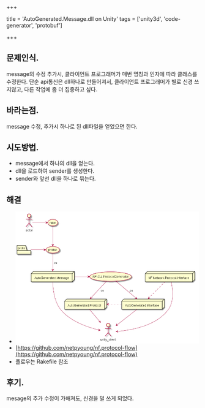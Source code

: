 +++

title = 'AutoGenerated.Message.dll on Unity'
tags = ['unity3d', 'code-generator', 'protobuf']

+++


## 문제인식.

 message의 수정 추가시, 클라이언트 프로그래머가 매번 명칭과 인자에 따라 클래스를 수정한다.
단순 api통신은 dll하나로 만들어져서, 클라이언트 프로그래머가 별로 신경 쓰지않고, 다른 작업에 좀 더 집중하고 싶다.

## 바라는점.

message 수정, 추가시 하나로 된 dll파일을 얻었으면 한다.

## 시도방법.

- message에서 하나의 dll을 얻는다.
- dll을 로드하여 sender를 생성한다.
- sender와 앞선 dll을 하나로 묶는다.

## 해결

- ![flow.png](https://github.com/netpyoung/nf.protocol-flow/raw/master/flow.png)
- [https://github.com/netpyoung/nf.protocol-flow](https://github.com/netpyoung/nf.protocol-flow)
- 플로우는 Rakefile 참조


## 후기.

mesage의 추가 수정이 가해져도, 신경을 덜 쓰게 되었다.
